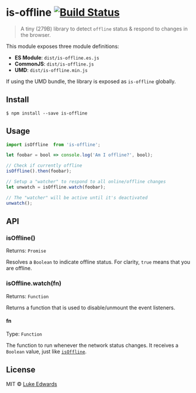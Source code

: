 # is-offline [![Build Status](https://travis-ci.org/lukeed/is-offline.svg?branch=master)](https://travis-ci.org/lukeed/is-offline)

> A tiny (279B) library to detect `offline` status & respond to changes in the browser.

This module exposes three module definitions:

* **ES Module**: `dist/is-offline.es.js`
* **CommonJS**: `dist/is-offline.js`
* **UMD**: `dist/is-offline.min.js`

If using the UMD bundle, the library is exposed as `is-offline` globally.


## Install

```
$ npm install --save is-offline
```


## Usage

```js
import isOffline  from 'is-offline';

let foobar = bool => console.log('Am I offline?', bool);

// Check if currently offline
isOffline().then(foobar);

// Setup a "watcher" to respond to all online/offline changes
let unwatch = isOffline.watch(foobar);

// The "watcher" will be active until it's deactivated
unwatch();
```

## API

### isOffline()

Returns: `Promise`

Resolves a `Boolean` to indicate offline status. For clarity, `true` means that you are offline.

### isOffline.watch(fn)

Returns: `Function`

Returns a function that is used to disable/unmount the event listeners.

#### fn

Type: `Function`

The function to run whenever the network status changes. It receives a `Boolean` value, just like [`isOffline`](#isoffline).


## License

MIT © [Luke Edwards](https://lukeed.com)
